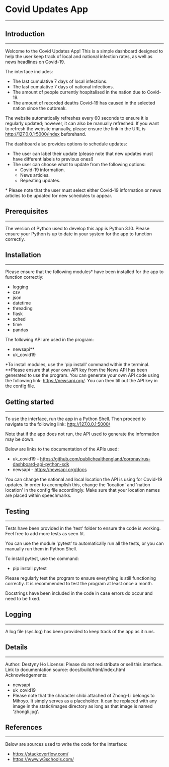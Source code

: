 # Covid Updates App
***
## Introduction
***
Welcome to the Covid Updates App!
This is a simple dashboard designed to help the user keep track of local and national infection rates, as well as news headlines on Covid-19.

The interface includes:
* The last cumulative 7 days of local infections.
* The last cumulative 7 days of national infections.
* The amount of people currently hospitalised in the nation due to Covid-19.
* The amount of recorded deaths Covid-19 has caused in the selected nation since the outbreak.

The website automatically refreshes every 60 seconds to ensure it is regularly updated; however, it can also be manually refreshed.
If you want to refresh the website manually, please ensure the link in the URL is http://127.0.0.1:5000/index beforehand.

The dashboard also provides options to schedule updates:
* The user can label their update (please note that new updates must have different labels to previous ones!)
* The user can choose what to update from the following options:
	* Covid-19 information.
	* News articles.
	* Repeating updates.

\* Please note that the user must select either Covid-19 information or news articles to be updated for new schedules to appear.

## Prerequisites
***
The version of Python used to develop this app is Python 3.10. Please ensure your Python is up to date in your system for the app to function correctly.

## Installation
***
Please ensure that the following modules\* have been installed for the app to function correctly:
* logging
* csv
* json
* datetime
* threading
* flask
* sched
* time
* pandas

The following API are used in the program:
* newsapi\**
* uk_covid19

\*To install modules, use the 'pip install' command within the terminal.
\**Please ensure that your own API key from the News API has been generated to use the program. You can generate your own API code using the following link: https://newsapi.org/. You can then till out the API key in the config file.

## Getting started
***
To use the interface, run the app in a Python Shell.
Then proceed to navigate to the following link:
http://127.0.0.1:5000/

Note that if the app does not run, the API used to generate the information may be down.

Below are links to the documentation of the APIs used:
* uk_covid19 - https://github.com/publichealthengland/coronavirus-dashboard-api-python-sdk
* newsapi - https://newsapi.org/docs

You can change the national and local location the API is using for Covid-19 updates.
In order to accomplish this, change the 'location' and 'nation location' in the config file accordingly. Make sure that your location names are placed within speechmarks.

## Testing
*** 
Tests have been provided in the 'test' folder to ensure the code is working. Feel free to add more tests as seen fit.

You can use the module 'pytest' to automatically run all the tests, or you can manually run them in Python Shell.

To install pytest, use the command:
* pip install pytest

Please regularly test the program to ensure everything is still functioning correctly. It is recommended to test the program at least once a month.

Docstrings have been included in the code in case errors do occur and need to be fixed.

## Logging
***
A log file (sys.log) has been provided to keep track of the app as it runs.

## Details
***
Author: Destyny Ho
License: Please do not redistribute or sell this interface.
Link to documentation source: docs/build/html/index.html
Acknowledgements:
* newsapi 
* uk_covid19
* Please note that the character chibi attached of Zhong-Li belongs to Mihoyo. It simply serves as a placeholder. It can be replaced with any image in the static/images directory as long as that image is named 'zhongli.jpg'.

## References
***
Below are sources used to write the code for the interface:
* https://stackoverflow.com/
* https://www.w3schools.com/